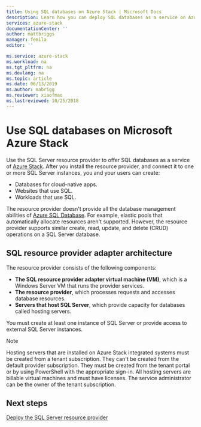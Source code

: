 ```yaml
---
title: Using SQL databases on Azure Stack | Microsoft Docs
description: Learn how you can deploy SQL databases as a service on Azure Stack and the quick steps to deploy the SQL Server resource provider adapter.
services: azure-stack
documentationCenter: ''
author: mattbriggs
manager: femila
editor: ''

ms.service: azure-stack
ms.workload: na
ms.tgt_pltfrm: na
ms.devlang: na
ms.topic: article
ms.date: 06/13/2019
ms.author: mabrigg
ms.reviewer: xiaofmao
ms.lastreviewed: 10/25/2018
---
```


# Use SQL databases on Microsoft Azure Stack

Use the SQL Server resource provider to offer SQL databases as a service of [Azure Stack](azure-stack-overview.md). After you install the resource provider, and connect it to one or more SQL Server instances, you and your users can create:

- Databases for cloud-native apps.
- Websites that use SQL.
- Workloads that use SQL.

The resource provider doesn't provide all the database management abilities of [Azure SQL Database](https://azure.microsoft.com/services/sql-database/). For example, elastic pools that automatically allocate resources aren't supported. However, the resource provider supports similar create, read, update, and delete (CRUD) operations on a SQL Server database. 

## SQL resource provider adapter architecture

The resource provider consists of the following components:

- **The SQL resource provider adapter virtual machine (VM)**, which is a Windows Server VM that runs the provider services.
- **The resource provider**, which processes requests and accesses database resources.
- **Servers that host SQL Server**, which provide capacity for databases called hosting servers.

You must create at least one instance of SQL Server or provide access to external SQL Server instances.

> [!NOTE]
> Hosting servers that are installed on Azure Stack integrated systems must be created from a tenant subscription. They can't be created from the default provider subscription. They must be created from the tenant portal or by using PowerShell with the appropriate sign-in. All hosting servers are billable virtual machines and must have licenses. The service administrator can be the owner of the tenant subscription.

## Next steps

[Deploy the SQL Server resource provider](azure-stack-sql-resource-provider-deploy.md)
